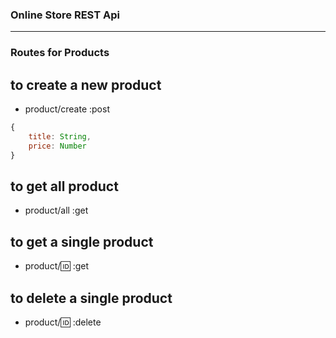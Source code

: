 ### Online Store REST Api

---

### Routes for Products

## to create a new product

- product/create :post

```js
{
    title: String,
    price: Number
}
```

## to get all product

- product/all :get

## to get a single product

- product/:id: :get

## to delete a single product

- product/:id: :delete
